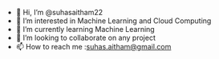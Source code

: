 - 👋 Hi, I’m @suhasaitham22
- 👀 I’m interested in Machine Learning and Cloud Computing
- 🌱 I’m currently learning Machine Learning
- 💞️ I’m looking to collaborate on any project
- 📫 How to reach me :suhas.aitham@gmail.com

<!---
suhasaitham22/suhasaitham22 is a ✨ special ✨ repository because its `README.md` (this file) appears on your GitHub profile.
You can click the Preview link to take a look at your changes.
--->
